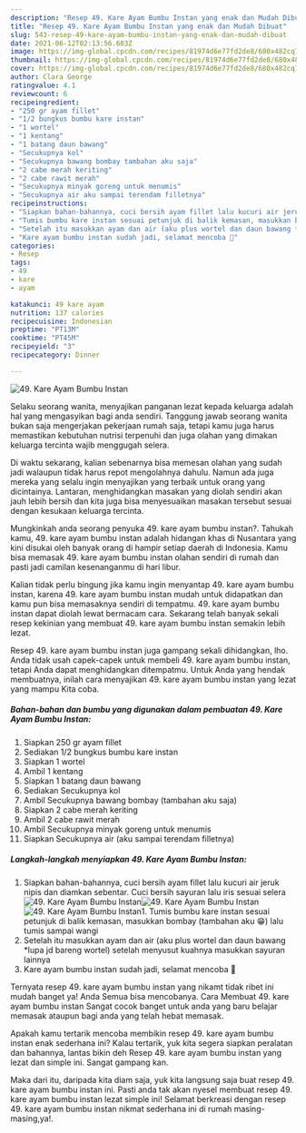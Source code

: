 ```yaml
---
description: "Resep 49. Kare Ayam Bumbu Instan yang enak dan Mudah Dibuat"
title: "Resep 49. Kare Ayam Bumbu Instan yang enak dan Mudah Dibuat"
slug: 543-resep-49-kare-ayam-bumbu-instan-yang-enak-dan-mudah-dibuat
date: 2021-06-12T02:13:56.603Z
image: https://img-global.cpcdn.com/recipes/81974d6e77fd2de8/680x482cq70/49-kare-ayam-bumbu-instan-foto-resep-utama.jpg
thumbnail: https://img-global.cpcdn.com/recipes/81974d6e77fd2de8/680x482cq70/49-kare-ayam-bumbu-instan-foto-resep-utama.jpg
cover: https://img-global.cpcdn.com/recipes/81974d6e77fd2de8/680x482cq70/49-kare-ayam-bumbu-instan-foto-resep-utama.jpg
author: Clara George
ratingvalue: 4.1
reviewcount: 6
recipeingredient:
- "250 gr ayam fillet"
- "1/2 bungkus bumbu kare instan"
- "1 wortel"
- "1 kentang"
- "1 batang daun bawang"
- "Secukupnya kol"
- "Secukupnya bawang bombay tambahan aku saja"
- "2 cabe merah keriting"
- "2 cabe rawit merah"
- "Secukupnya minyak goreng untuk menumis"
- "Secukupnya air aku sampai terendam filletnya"
recipeinstructions:
- "Siapkan bahan-bahannya, cuci bersih ayam fillet lalu kucuri air jeruk nipis dan diamkan sebentar. Cuci bersih sayuran lalu iris sesuai selera"
- "Tumis bumbu kare instan sesuai petunjuk di balik kemasan, masukkan bombay (tambahan aku 😁) lalu tumis sampai wangi"
- "Setelah itu masukkan ayam dan air (aku plus wortel dan daun bawang *lupa jd bareng wortel) setelah menyusut kuahnya masukkan sayuran lainnya"
- "Kare ayam bumbu instan sudah jadi, selamat mencoba 🥳"
categories:
- Resep
tags:
- 49
- kare
- ayam

katakunci: 49 kare ayam 
nutrition: 137 calories
recipecuisine: Indonesian
preptime: "PT13M"
cooktime: "PT45M"
recipeyield: "3"
recipecategory: Dinner

---
```



![49. Kare Ayam Bumbu Instan](https://img-global.cpcdn.com/recipes/81974d6e77fd2de8/680x482cq70/49-kare-ayam-bumbu-instan-foto-resep-utama.jpg)

Selaku seorang wanita, menyajikan panganan lezat kepada keluarga adalah hal yang mengasyikan bagi anda sendiri. Tanggung jawab seorang  wanita bukan saja mengerjakan pekerjaan rumah saja, tetapi kamu juga harus memastikan kebutuhan nutrisi terpenuhi dan juga olahan yang dimakan keluarga tercinta wajib menggugah selera.

Di waktu  sekarang, kalian sebenarnya bisa memesan olahan yang sudah jadi walaupun tidak harus repot mengolahnya dahulu. Namun ada juga mereka yang selalu ingin menyajikan yang terbaik untuk orang yang dicintainya. Lantaran, menghidangkan masakan yang diolah sendiri akan jauh lebih bersih dan kita juga bisa menyesuaikan masakan tersebut sesuai dengan kesukaan keluarga tercinta. 



Mungkinkah anda seorang penyuka 49. kare ayam bumbu instan?. Tahukah kamu, 49. kare ayam bumbu instan adalah hidangan khas di Nusantara yang kini disukai oleh banyak orang di hampir setiap daerah di Indonesia. Kamu bisa memasak 49. kare ayam bumbu instan olahan sendiri di rumah dan pasti jadi camilan kesenanganmu di hari libur.

Kalian tidak perlu bingung jika kamu ingin menyantap 49. kare ayam bumbu instan, karena 49. kare ayam bumbu instan mudah untuk didapatkan dan kamu pun bisa memasaknya sendiri di tempatmu. 49. kare ayam bumbu instan dapat diolah lewat bermacam cara. Sekarang telah banyak sekali resep kekinian yang membuat 49. kare ayam bumbu instan semakin lebih lezat.

Resep 49. kare ayam bumbu instan juga gampang sekali dihidangkan, lho. Anda tidak usah capek-capek untuk membeli 49. kare ayam bumbu instan, tetapi Anda dapat menghidangkan ditempatmu. Untuk Anda yang hendak membuatnya, inilah cara menyajikan 49. kare ayam bumbu instan yang lezat yang mampu Kita coba.

<!--inarticleads1-->

##### Bahan-bahan dan bumbu yang digunakan dalam pembuatan 49. Kare Ayam Bumbu Instan:

1. Siapkan 250 gr ayam fillet
1. Sediakan 1/2 bungkus bumbu kare instan
1. Siapkan 1 wortel
1. Ambil 1 kentang
1. Siapkan 1 batang daun bawang
1. Sediakan Secukupnya kol
1. Ambil Secukupnya bawang bombay (tambahan aku saja)
1. Siapkan 2 cabe merah keriting
1. Ambil 2 cabe rawit merah
1. Ambil Secukupnya minyak goreng untuk menumis
1. Siapkan Secukupnya air (aku sampai terendam filletnya)




<!--inarticleads2-->

##### Langkah-langkah menyiapkan 49. Kare Ayam Bumbu Instan:

1. Siapkan bahan-bahannya, cuci bersih ayam fillet lalu kucuri air jeruk nipis dan diamkan sebentar. Cuci bersih sayuran lalu iris sesuai selera
<img src="https://img-global.cpcdn.com/steps/a0ab639134ef1933/160x128cq70/49-kare-ayam-bumbu-instan-langkah-memasak-1-foto.jpg" alt="49. Kare Ayam Bumbu Instan"><img src="https://img-global.cpcdn.com/steps/cf0d60a766f5051a/160x128cq70/49-kare-ayam-bumbu-instan-langkah-memasak-1-foto.jpg" alt="49. Kare Ayam Bumbu Instan"><img src="https://img-global.cpcdn.com/steps/8b07b749d0e852d7/160x128cq70/49-kare-ayam-bumbu-instan-langkah-memasak-1-foto.jpg" alt="49. Kare Ayam Bumbu Instan">1. Tumis bumbu kare instan sesuai petunjuk di balik kemasan, masukkan bombay (tambahan aku 😁) lalu tumis sampai wangi
1. Setelah itu masukkan ayam dan air (aku plus wortel dan daun bawang *lupa jd bareng wortel) setelah menyusut kuahnya masukkan sayuran lainnya
1. Kare ayam bumbu instan sudah jadi, selamat mencoba 🥳




Ternyata resep 49. kare ayam bumbu instan yang nikamt tidak ribet ini mudah banget ya! Anda Semua bisa mencobanya. Cara Membuat 49. kare ayam bumbu instan Sangat cocok banget untuk anda yang baru belajar memasak ataupun bagi anda yang telah hebat memasak.

Apakah kamu tertarik mencoba membikin resep 49. kare ayam bumbu instan enak sederhana ini? Kalau tertarik, yuk kita segera siapkan peralatan dan bahannya, lantas bikin deh Resep 49. kare ayam bumbu instan yang lezat dan simple ini. Sangat gampang kan. 

Maka dari itu, daripada kita diam saja, yuk kita langsung saja buat resep 49. kare ayam bumbu instan ini. Pasti anda tak akan nyesel membuat resep 49. kare ayam bumbu instan lezat simple ini! Selamat berkreasi dengan resep 49. kare ayam bumbu instan nikmat sederhana ini di rumah masing-masing,ya!.

